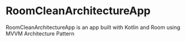 # RoomCleanArchitectureApp
RoomCleanArchitectureApp is an app built with Kotlin and Room using MVVM Architecture Pattern 
